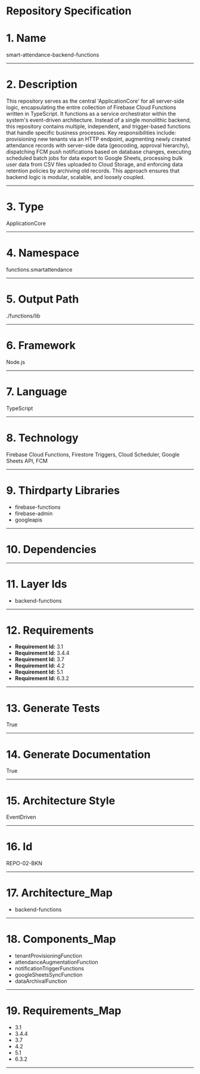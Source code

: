 # Repository Specification

# 1. Name
smart-attendance-backend-functions


---

# 2. Description
This repository serves as the central 'ApplicationCore' for all server-side logic, encapsulating the entire collection of Firebase Cloud Functions written in TypeScript. It functions as a service orchestrator within the system's event-driven architecture. Instead of a single monolithic backend, this repository contains multiple, independent, and trigger-based functions that handle specific business processes. Key responsibilities include: provisioning new tenants via an HTTP endpoint, augmenting newly created attendance records with server-side data (geocoding, approval hierarchy), dispatching FCM push notifications based on database changes, executing scheduled batch jobs for data export to Google Sheets, processing bulk user data from CSV files uploaded to Cloud Storage, and enforcing data retention policies by archiving old records. This approach ensures that backend logic is modular, scalable, and loosely coupled.


---

# 3. Type
ApplicationCore


---

# 4. Namespace
functions.smartattendance


---

# 5. Output Path
./functions/lib


---

# 6. Framework
Node.js


---

# 7. Language
TypeScript


---

# 8. Technology
Firebase Cloud Functions, Firestore Triggers, Cloud Scheduler, Google Sheets API, FCM


---

# 9. Thirdparty Libraries

- firebase-functions
- firebase-admin
- googleapis


---

# 10. Dependencies



---

# 11. Layer Ids

- backend-functions


---

# 12. Requirements

- **Requirement Id:** 3.1  
- **Requirement Id:** 3.4.4  
- **Requirement Id:** 3.7  
- **Requirement Id:** 4.2  
- **Requirement Id:** 5.1  
- **Requirement Id:** 6.3.2  


---

# 13. Generate Tests
True


---

# 14. Generate Documentation
True


---

# 15. Architecture Style
EventDriven


---

# 16. Id
REPO-02-BKN


---

# 17. Architecture_Map

- backend-functions


---

# 18. Components_Map

- tenantProvisioningFunction
- attendanceAugmentationFunction
- notificationTriggerFunctions
- googleSheetsSyncFunction
- dataArchivalFunction


---

# 19. Requirements_Map

- 3.1
- 3.4.4
- 3.7
- 4.2
- 5.1
- 6.3.2


---

